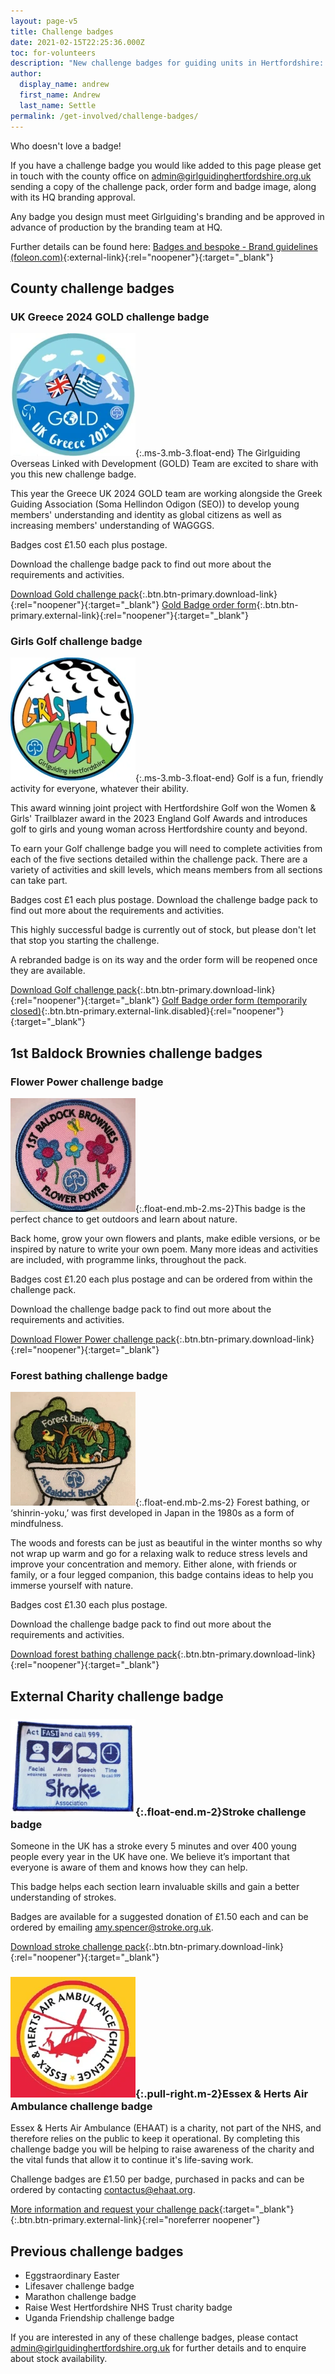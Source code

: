 ```yaml
---
layout: page-v5
title: Challenge badges
date: 2021-02-15T22:25:36.000Z
toc: for-volunteers
description: "New challenge badges for guiding units in Hertfordshire: Girls Golf, Forest bathing, Book challenge, Trefoil anniversary and more."
author:
  display_name: andrew
  first_name: Andrew
  last_name: Settle
permalink: /get-involved/challenge-badges/
---
```

Who doesn't love a badge!

If you have a challenge badge you would like added to this page please get in touch with the county office on <admin@girlguidinghertfordshire.org.uk> sending a copy of the challenge pack, order form and badge image, along with its HQ branding approval.

Any badge you design must meet Girlguiding's branding and be approved in advance of production by the branding team at HQ.

Further details can be found here: [Badges and bespoke - Brand guidelines (foleon.com)](https://girlguiding.foleon.com/girlguiding-brand-guidelines/brand-guidelines/badges-and-bespoke#Designing-a-badge){:external-link}{:rel="noopener"}{:target="_blank"}

## County challenge badges

### UK Greece 2024 GOLD challenge badge

![GOLD challenge badge](/assets/images/2024/05/GOLD2024.webp){:.ms-3.mb-3.float-end}
The Girlguiding Overseas Linked with Development (GOLD) Team are excited to share with you this new challenge badge.

This year the Greece UK 2024 GOLD team are working alongside the Greek Guiding Association (Soma Hellindon Odigon (SEO)) to develop young members' understanding and identity as global citizens as well as increasing members' understanding of WAGGGS.

Badges cost £1.50 each plus postage.

Download the challenge badge pack to find out more about the requirements and activities.

[Download <span class="visually-hidden">Gold </span>challenge pack](/assets/docs/2024/gold-greece-challenge-badge-2024.pdf){:.btn.btn-primary.download-link}{:rel="noopener"}{:target="_blank"} [<span class="visually-hidden">Gold </span>Badge order form](https://docs.google.com/forms/d/1rD9cz88SeuSKAVGj-YPxIwNQ7eqiKHmQEc415ywNNmE/viewform?edit_requested=true&pli=1){:.btn.btn-primary.external-link}{:rel="noopener"}{:target="_blank"}

### Girls Golf challenge badge

![Badge for Girls Golf Challenge](/assets/images/2022/11/girls-golf.webp){:.ms-3.mb-3.float-end}
Golf is a fun, friendly activity for everyone, whatever their ability.  

This award winning joint project with Hertfordshire Golf won the Women & Girls' Trailblazer award in the 2023 England Golf Awards and introduces golf to girls and young woman across Hertfordshire county and beyond.

To earn your Golf challenge badge you will need to complete activities from each of the five sections detailed within the challenge pack.  There are a variety of activities and skill levels, which means members from all sections can take part.  

Badges cost £1 each plus postage.  Download the challenge badge pack to find out more about the requirements and activities.

<div class="alert alert-info" markdown="1">
This highly successful badge is currently out of stock, but please don't let that stop you starting the challenge.

A rebranded badge is on its way and the order form will be reopened once they are available.
</div>

[Download <span class="visually-hidden">Golf </span>challenge pack](/assets/docs/2022/challenge-badge-girls-golf.pdf){:.btn.btn-primary.download-link}{:rel="noopener"}{:target="_blank"} [<span class="visually-hidden">Golf </span>Badge order form (temporarily closed)](https://forms.office.com/Pages/ResponsePage.aspx?id=3yob_CzTykeMNWNnWM6OwYCE4GYtXJ9Ogtjv7oAM_iJURFY2T09OMjQ4Q0JCTlpCWUtQM1I5N0xYMC4u){:.btn.btn-primary.external-link.disabled}{:rel="noopener"}{:target="_blank"}

## 1st Baldock Brownies challenge badges

### Flower Power challenge badge

![Flower Power challenge badge](/assets/images/2024/02/flower-power-badge.webp){:.float-end.mb-2.ms-2}This badge is the perfect chance to get outdoors and learn about nature.

Back home, grow your own flowers and plants, make edible versions, or be inspired by nature to write your own poem. Many more ideas and activities are included, with programme links, throughout the pack.

Badges cost £1.20 each plus postage and can be ordered from within the challenge pack.

Download the challenge badge pack to find out more about the requirements and activities.

[Download <span class="visually-hidden">Flower Power</span> challenge pack](/assets/docs/2024/flower-power-badge-challenge-pack_v4.pdf){:.btn.btn-primary.download-link}{:rel="noopener"}{:target="_blank"}

### Forest bathing challenge badge

![Forest bathing challenge badge](/assets/images/2023/04/forest-badge.webp){:.float-end.mb-2.ms-2}
Forest bathing, or ‘shinrin-yoku,’ was first developed in Japan in the 1980s as a form of mindfulness.

The woods and forests can be just as beautiful in the winter months so why not wrap up warm and go for a relaxing walk to reduce stress levels and improve your concentration and memory. Either alone, with friends or family, or a four legged companion, this badge contains ideas to help you immerse yourself with nature.

Badges cost £1.30 each plus postage.

Download the challenge badge pack to find out more about the requirements and activities.

[Download <span class="visually-hidden">forest bathing </span>challenge pack](/assets/docs/2023/forest-bathing-challenge-badge_v2.pdf){:.btn.btn-primary.download-link}{:rel="noopener"}{:target="_blank"}

## External Charity challenge badge

### ![Stroke challenge badge](/assets/images/2024/05/stroke-badge.webp){:.float-end.m-2}Stroke challenge badge

Someone in the UK has a stroke every 5 minutes and over 400 young people every year in the UK have one. We believe it’s important that everyone is aware of them and knows how they can help.

This badge helps each section learn invaluable skills and gain a better understanding of strokes.

Badges are available for a suggested donation of £1.50 each and can be ordered by emailing <amy.spencer@stroke.org.uk>.

[Download <span class="visually-hidden">stroke </span>challenge pack](/assets/docs/2024/stroke-association-challenge-pack-2024.pdf){:.btn.btn-primary.download-link}{:rel="noopener"}{:target="_blank"}

### ![Essex & Herts Air Ambulance challenge badge design](/assets/images/2024/02/essex-herts-air-ambulance-challenge.webp){:.pull-right.m-2}Essex & Herts Air Ambulance challenge badge

Essex & Herts Air Ambulance (EHAAT) is a charity, not part of the NHS, and therefore relies on the public to keep it operational.  By completing this challenge badge you will be helping to raise awareness of the charity and the vital funds that allow it to continue it's life-saving work.

Challenge badges are £1.50 per badge, purchased in packs and can be ordered by contacting <contactus@ehaat.org>.

[More information and request your challenge pack](https://ehaat.org/support-us-get-involved/schools-groups/challenge-badge/){:target="_blank"}{:.btn.btn-primary.external-link}{:rel="noreferrer noopener"}

## Previous challenge badges

- Eggstraordinary Easter
- Lifesaver challenge badge
- Marathon challenge badge
- Raise West Hertfordshire NHS Trust charity badge
- Uganda Friendship challenge badge

If you are interested in any of these challenge badges, please contact <admin@girlguidinghertfordshire.org.uk> for further details and to enquire about stock availability.
